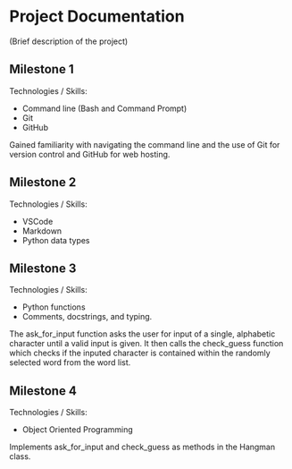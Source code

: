 # Project Documentation

(Brief description of the project)

## Milestone 1
Technologies / Skills:
- Command line (Bash and Command Prompt)
- Git
- GitHub

Gained familiarity with navigating the command line and the use of Git for version control and GitHub for web hosting.

## Milestone 2
Technologies / Skills:
- VSCode
- Markdown
- Python data types

## Milestone 3
Technologies / Skills:
- Python functions
- Comments, docstrings, and typing.

The ask_for_input function asks the user for input of a single, alphabetic character until a valid input is given. It then calls the check_guess function which checks if the inputed character is contained within the randomly selected word from the word list.

## Milestone 4
Technologies / Skills:
- Object Oriented Programming

Implements ask_for_input and check_guess as methods in the Hangman class.





